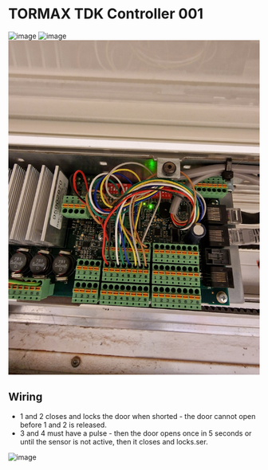 # TORMAX TDK Controller 001

![image](tdk-controller-front.jpg)
![image](tdk-controller-back.jpg)
![image](tdk-controller-inside.jpg)

## Wiring

* 1 and 2 closes and locks the door when shorted - the door cannot open before 1 and 2 is released.
* 3 and 4 must have a pulse - then the door opens once in 5 seconds or until the sensor is not active, then it closes and locks.ser.

![image](tdk-controller-wiring.jpg)

